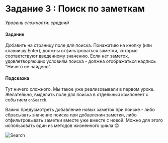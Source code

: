 # Задание 3 : Поиск по заметкам

_Уровень сложности: средний_

#### Задание

Добавить на страницу поле для поиска. Понажатию на кнопку (или клавиишу Enter), 
должны отфильтроваться заметки, которые соответствуют введенному значению. 
Если нет заметок, удовлетворяющих условиям поиска - должна отображаться надпись "Ничего не найдено".

#### Подсказка

Тут ничего сложного. Мы такое уже реализовывали в первом уроке. 
Желательно, выделить поле для поиска в отдельный компонент с событием ```onSearch```.

Важно предусмотреть добавление новых заметок при поиске - 
	либо сбрасывать значение поиска при добавлении заметки, 
	либо отфильтровывать заметки вместе уже вместе с новой. Можно для этого использовать один из методов жизненного цикла 😊

![Search](/02-deep-in-components/images/010.png)
